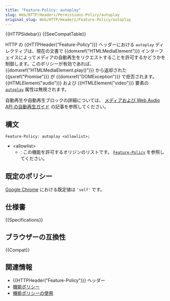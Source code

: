 ```yaml
---
title: "Feature-Policy: autoplay"
slug: Web/HTTP/Headers/Permissions-Policy/autoplay
original_slug: Web/HTTP/Headers/Feature-Policy/autoplay
---
```


{{HTTPSidebar}} {{SeeCompatTable}}

HTTP の {{HTTPHeader("Feature-Policy")}} ヘッダーにおける `autoplay` ディレクティブは、現在の文書で {{domxref("HTMLMediaElement")}} インターフェイスによってメディアの自動再生をリクエストすることを許可するかどうかを制御します。このポリシーが有効であれば、 {{domxref("HTMLMediaElement.play()")}} から返却された {{jsxref("Promise")}} が {{domxref("DOMException")}} で拒否されます。 {{HTMLElement("audio")}} および {{HTMLElement("video")}} 要素の [`autoplay`](/ja/docs/Web/HTML/Element/audio#autoplay) 属性は無視されます。

自動再生や自動再生ブロックの詳細については、 [メディアおよび Web Audio API の自動再生ガイド](/ja/docs/Web/Media/Autoplay_guide) の記事を参照してください。

## 構文

```
Feature-Policy: autoplay <allowlist>;
```

- \<allowlist>
  - : この機能を許可するオリジンのリストです。 [`Feature-Policy`](/ja/docs/Web/HTTP/Headers/Feature-Policy#%E6%A7%8B%E6%96%87) を参照してください。

## 既定のポリシー

[Google Chrome](https://www.chromestatus.com/feature/5100524789563392) における既定値は
`'self'` です。

## 仕様書

{{Specifications}}

## ブラウザーの互換性

{{Compat}}

## 関連情報

- {{HTTPHeader("Feature-Policy")}} ヘッダー
- [機能ポリシー](/ja/docs/Web/HTTP/Feature_Policy)
- [機能ポリシーの使用](/ja/docs/Web/HTTP/Feature_Policy/Using_Feature_Policy)
